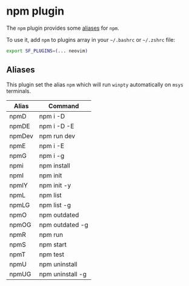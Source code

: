 # npm plugin

The `npm` plugin provides some [aliases](#aliases) for `npm`.

To use it, add `npm` to plugins array in your `~/.bashrc` or `~/.zshrc` file:

```sh
export SF_PLUGINS=(... neovim)
```

## Aliases

This plugin set the alias `npm` which will run `winpty` automatically on `msys` terminals.

| Alias  | Command          |
| ------ | ---------------- |
| npmD   | npm i -D         |
| npmDE  | npm i -D -E      |
| npmDev | npm run dev      |
| npmE   | npm i -E         |
| npmG   | npm i -g         |
| npmi   | npm install      |
| npmI   | npm init         |
| npmIY  | npm init -y      |
| npmL   | npm list         |
| npmLG  | npm list -g      |
| npmO   | npm outdated     |
| npmOG  | npm outdated -g  |
| npmR   | npm run          |
| npmS   | npm start        |
| npmT   | npm test         |
| npmU   | npm uninstall    |
| npmUG  | npm uninstall -g |
